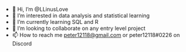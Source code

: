 - 👋 Hi, I’m @LLinusLove
- 👀 I’m interested in data analysis and statistical learning 
- 🌱 I’m currently learning SQL and R 
- 💞️ I’m looking to collaborate on any entry level project 
- 📫 How to reach me peter12118@gmail.com or peter12118#0226 on Discord 

<!---
LLinusLove/LLinusLove is a ✨ special ✨ repository because its `README.md` (this file) appears on your GitHub profile.
You can click the Preview link to take a look at your changes.
--->
